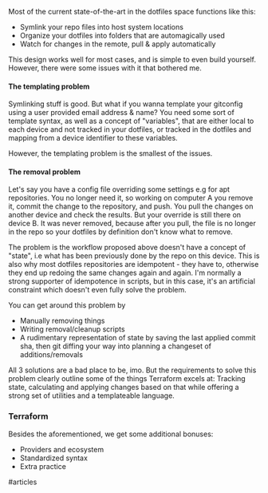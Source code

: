 Most of the current state-of-the-art in the dotfiles space functions like this:
* Symlink your repo files into host system locations
* Organize your dotfiles into folders that are automagically used
* Watch for changes in the remote, pull & apply automatically

This design works well for most cases, and is simple to even build yourself. However, there were some issues with it that bothered me.


#### The templating problem
Symlinking stuff is good. But what if you wanna template your gitconfig using a user provided email address & name? You need some sort of template syntax, as well as a concept of "variables", that are either local to each device and not tracked in your dotfiles, or tracked in the dotfiles and mapping from a device identifier to these variables.

However, the templating problem is the smallest of the issues.

#### The removal problem
Let's say you have a config file overriding some settings e.g for apt repositories. You no longer need it, so working on computer A you remove it, commit the change to the repository, and push. You pull the changes on another device and check the results. But your override is still there on device B. It was never removed, because after you pull, the file is no longer in the repo so your dotfiles by definition don't know what to remove.

The problem is the workflow proposed above doesn't have a concept of "state", i.e what has been previously done by the repo on this device. This is also why most dotfiles repositories are idempotent - they have to, otherwise they end up redoing the same changes again and again. I'm normally a strong supporter of idempotence in scripts, but in this case, it's an artificial constraint which doesn't even fully solve the problem.

You can get around this problem by
* Manually removing things
* Writing removal/cleanup scripts
* A rudimentary representation of state by saving the last applied commit sha, then git diffing your way into planning a changeset of additions/removals

All 3 solutions are a bad place to be, imo. But the requirements to solve this problem clearly outline some of the things Terraform excels at: Tracking state, calculating and applying changes based on that while offering a strong set of utilities and a templateable language.


### Terraform
Besides the aforementioned, we get some additional bonuses:
* Providers and ecosystem
* Standardized syntax
* Extra practice

#articles 